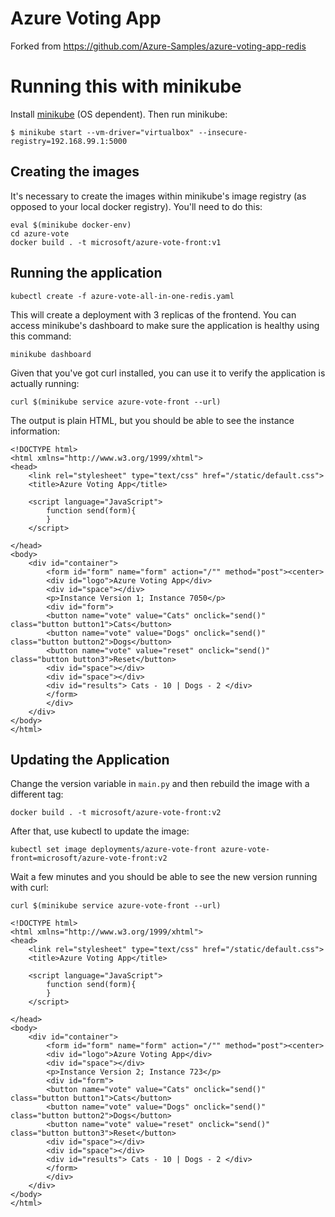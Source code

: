 # Azure Voting App

Forked from https://github.com/Azure-Samples/azure-voting-app-redis

# Running this with minikube
Install [minikube](https://github.com/kubernetes/minikube/releases) (OS dependent). Then run minikube:
```
$ minikube start --vm-driver="virtualbox" --insecure-registry=192.168.99.1:5000
```


## Creating the images
It's necessary to create the images within minikube's image registry (as opposed to your local docker registry). You'll need to do this:
```
eval $(minikube docker-env)
cd azure-vote
docker build . -t microsoft/azure-vote-front:v1
```

## Running the application
```
kubectl create -f azure-vote-all-in-one-redis.yaml
```
This will create a deployment with 3 replicas of the frontend. You can access minikube's dashboard to make sure the application is healthy using this command:
```
minikube dashboard
```
Given that you've got curl installed, you can use it to verify the application is actually running:
```
curl $(minikube service azure-vote-front --url)
```
The output is plain HTML, but you should be able to see the instance information:
```
<!DOCTYPE html>
<html xmlns="http://www.w3.org/1999/xhtml">
<head>
    <link rel="stylesheet" type="text/css" href="/static/default.css">
    <title>Azure Voting App</title>

    <script language="JavaScript">
        function send(form){
        }
    </script>

</head>
<body>
    <div id="container">
        <form id="form" name="form" action="/"" method="post"><center>
        <div id="logo">Azure Voting App</div>
        <div id="space"></div>
        <p>Instance Version 1; Instance 7050</p>
        <div id="form">
        <button name="vote" value="Cats" onclick="send()" class="button button1">Cats</button>
        <button name="vote" value="Dogs" onclick="send()" class="button button2">Dogs</button>
        <button name="vote" value="reset" onclick="send()" class="button button3">Reset</button>
        <div id="space"></div>
        <div id="space"></div>
        <div id="results"> Cats - 10 | Dogs - 2 </div> 
        </form>        
        </div>
    </div>     
</body>
</html>
```
## Updating the Application

Change the version variable in `main.py` and then rebuild the image with a different tag:
```
docker build . -t microsoft/azure-vote-front:v2
```
After that, use kubectl to update the image:
```
kubectl set image deployments/azure-vote-front azure-vote-front=microsoft/azure-vote-front:v2
```
Wait a few minutes and you should be able to see the new version running with curl:
```
curl $(minikube service azure-vote-front --url)

<!DOCTYPE html>
<html xmlns="http://www.w3.org/1999/xhtml">
<head>
    <link rel="stylesheet" type="text/css" href="/static/default.css">
    <title>Azure Voting App</title>

    <script language="JavaScript">
        function send(form){
        }
    </script>

</head>
<body>
    <div id="container">
        <form id="form" name="form" action="/"" method="post"><center>
        <div id="logo">Azure Voting App</div>
        <div id="space"></div>
        <p>Instance Version 2; Instance 723</p>
        <div id="form">
        <button name="vote" value="Cats" onclick="send()" class="button button1">Cats</button>
        <button name="vote" value="Dogs" onclick="send()" class="button button2">Dogs</button>
        <button name="vote" value="reset" onclick="send()" class="button button3">Reset</button>
        <div id="space"></div>
        <div id="space"></div>
        <div id="results"> Cats - 10 | Dogs - 2 </div> 
        </form>        
        </div>
    </div>     
</body>
</html>
```